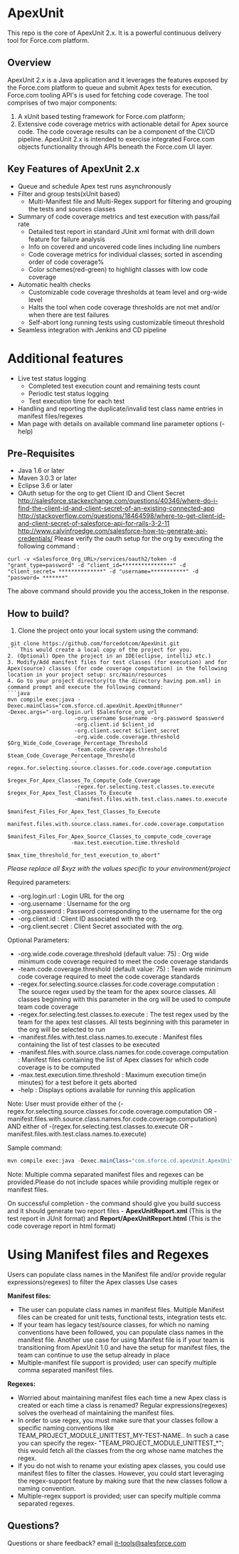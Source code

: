 ApexUnit
========
This repo is the core of ApexUnit 2.x. It is a powerful continuous delivery tool for Force.com platform. 

## Overview
ApexUnit 2.x is a Java application and it leverages the features exposed by the Force.com platform to queue and submit Apex tests for execution. Force.com tooling API's is used for fetching code coverage. 
The tool comprises of two major components:
1. A xUnit based testing framework for Force.com platform; 
2. Extensive code coverage metrics with actionable detail for Apex source code. The code coverage results can be a component of the CI/CD pipeline.
ApexUnit 2.x is intended to exercise integrated Force.com objects functionality through APIs beneath the Force.com UI layer.

## Key Features of ApexUnit 2.x

- Queue and schedule Apex test runs asynchronously
- Filter and group tests(xUnit based)
  - Multi-Manifest file and Multi-Regex support for filtering and grouping the tests and sources classes
- Summary of code coverage metrics and test execution with pass/fail rate
  - Detailed test report in standard JUnit xml format with drill down feature for failure analysis
  - Info on covered and uncovered code lines including line numbers
  - Code coverage metrics for individual classes; sorted in ascending order of code coverage%
  - Color schemes(red-green) to highlight classes with low code coverage 
- Automatic health checks 
  - Customizable code coverage thresholds at team level and org-wide level
  - Halts the tool when code coverage thresholds are not met and/or when there are test failures
  - Self-abort long running tests using customizable timeout threshold
- Seamless integration with Jenkins and CD pipeline

# Additional features
- Live test status logging
  - Completed test execution count and remaining tests count
  - Periodic test status logging
  - Test execution time for each test
- Handling and reporting the duplicate/invalid test class name entries in manifest files/regexes
- Man page with details on available command line parameter options (-help)

## Pre-Requisites
- Java 1.6 or later
- Maven 3.0.3 or later 
- Eclipse 3.6 or later
- OAuth setup for the org to get Client ID and Client Secret
http://salesforce.stackexchange.com/questions/40346/where-do-i-find-the-client-id-and-client-secret-of-an-existing-connected-app
http://stackoverflow.com/questions/18464598/where-to-get-client-id-and-client-secret-of-salesforce-api-for-rails-3-2-11 
http://www.calvinfroedge.com/salesforce-how-to-generate-api-credentials/
Please verify the oauth setup for the org by executing the following command : 
```shell
curl -v <Salesforce_Org_URL>/services/oauth2/token -d "grant_type=password" -d "client_id=****************" -d "client_secret= **************" -d "username=***********" -d "password= *******"
```
The above command should provide you the access_token in the response.
  
## How to build?
1. Clone the project onto your local system using the command:
```git 
 git clone https://github.com/forcedotcom/ApexUnit.git 
``` This would create a local copy of the project for you.
2. (Optional) Open the project in an IDE(eclipse, intelliJ etc.) 
3. Modify/Add manifest files for test classes (for execution) and for Apex(source) classes (for code coverage computation) in the following location in your project setup: src/main/resources
4. Go to your project directory(to the directory having pom.xml) in command prompt and execute the following command:
```java
mvn compile exec:java -Dexec.mainClass="com.sforce.cd.apexUnit.ApexUnitRunner"
-Dexec.args="-org.login.url $Salesforce_org_url 
                     -org.username $username -org.password $password
                     -org.client.id $client_id 
                     -org.client.secret $client_secret
                     -org.wide.code.coverage.threshold $Org_Wide_Code_Coverage_Percentage_Threshold 
                     -team.code.coverage.threshold $team_Code_Coverage_Percentage_Threshold 
                     -regex.for.selecting.source.classes.for.code.coverage.computation 
                           $regex_For_Apex_Classes_To_Compute_Code_Coverage 
                     -regex.for.selecting.test.classes.to.execute $regex_For_Apex_Test_Classes_To_Execute 
                     -manifest.files.with.test.class.names.to.execute   
                           $manifest_Files_For_Apex_Test_Classes_To_Execute 
                     -manifest.files.with.source.class.names.for.code.coverage.computation 
                           $manifest_Files_For_Apex_Source_Classes_to_compute_code_coverage
                    -max.test.execution.time.threshold 
                           $max_time_threshold_for_test_execution_to_abort"

``` 
*Please replace all $xyz with the values specific to your environment/project*

Required parameters: 
- -org.login.url : Login URL for the org
- -org.username : Username for the org
- -org.password  : Password corresponding to the username for the org
- -org.client.id : Client ID associated with the org. 
- -org.client.secret : Client Secret associated with the org.

Optional Parameters: 
- -org.wide.code.coverage.threshold (default value: 75) : Org wide minimum code coverage required to meet the code coverage standards
- -team.code.coverage.threshold (default value: 75) : Team wide minimum code coverage required to meet the code coverage standards
- -regex.for.selecting.source.classes.for.code.coverage.computation : The source regex used by the team for the apex source classes. All classes beginning with this parameter in the org will be used to compute team code coverage
- -regex.for.selecting.test.classes.to.execute  : The test regex used by the team for the apex test classes. All tests beginning with this parameter in the org will be selected to run
- -manifest.files.with.test.class.names.to.execute : Manifest files containing the list of test classes to be executed
- -manifest.files.with.source.class.names.for.code.coverage.computation : Manifest files containing the list of Apex classes for which code coverage is to be computed
- -max.test.execution.time.threshold : Maximum execution time(in minutes) for a test before it gets aborted
- -help : Displays options available for running this application

Note: User must provide either of the (-regex.for.selecting.source.classes.for.code.coverage.computation OR -manifest.files.with.source.class.names.for.code.coverage.computation) AND either of  -(regex.for.selecting.test.classes.to.execute OR -manifest.files.with.test.class.names.to.execute)

Sample command: 
```java
mvn compile exec:java -Dexec.mainClass="com.sforce.cd.apexUnit.ApexUnitRunner" -Dexec.args=" -org.login.url https://na14.salesforce.com -org.username rama_krishna@salesforce.com -org.password ****** -org.wide.code.coverage.threshold 75  -team.code.coverage.threshold 80 -org.client.id ******* -org.client.secret ***** -regex.for.selecting.test.classes.to.execute Sample*Test,Sample*test -regex.for.selecting.source.classes.for.code.coverage.computation Sample,Mobile,Wrapper -manifest.files.with.test.class.names.to.execute ManifestFile.txt -manifest.files.with.source.class.names.for.code.coverage.computation ClassManifestFile.txt -max.test.execution.time.threshold 10"
```
Note: Multiple comma separated manifest files and regexes can be provided.Please do not include spaces while providing multiple regex or manifest files.

On successful completion - the command should give you build success and it should generate two report files - **ApexUnitReport.xml** (This is the test report in JUnit format) and **Report/ApexUnitReport.html** (This is the code coverage report in html format)

# Using Manifest files and Regexes

Users can populate class names in the Manifest file and/or provide regular expressions(regexes) to filter the Apex classes
Use cases

**Manifest files:** 
- The user can populate class names in manifest files. Multiple Manifest files can be created for unit tests, functional tests, integration tests etc. 
- If your team has legacy test/source classes, for which no naming conventions have been followed, you can populate class names in the manifest file. Another use case for using Manifest file is if your team is transitioning from ApexUnit 1.0 and have the setup for manifest files, the team can continue to use the setup already in place
- Multiple-manifest file support is provided; user can specify multiple comma separated manifest files.

**Regexes:** 
- Worried about maintaining manifest files each time a new Apex class is created or each time a class is renamed? Regular expressions(regexes) solves the overhead of maintaining the manifest files. 
- In order to use regex, you must make sure that your classes follow a specific naming conventions like TEAM_PROJECT_MODULE_UNITTEST_MY-TEST-NAME.. In such a case you can specify the regex- "TEAM_PROJECT_MODULE_UNITTEST_*"; this would fetch all the classes from the org whose name matches the regex. 
- If you do not wish to rename your existing apex classes, you could use manifest files to filter the classes. However, you could start leveraging the regex-support feature by making sure that the new classes follow a naming convention.
- Multiple-regex support is provided; user can specify multiple comma separated regexes. 

## Questions?
Questions or share feedback? email it-tools@salesforce.com



